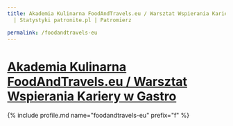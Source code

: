 ```yaml
---
title: Akademia Kulinarna FoodAndTravels.eu / Warsztat Wspierania Kariery w Gastro
  | Statystyki patronite.pl | Patromierz

permalink: /foodandtravels-eu
---
```


# [Akademia Kulinarna FoodAndTravels.eu / Warsztat Wspierania Kariery w Gastro](https://patronite.pl/foodandtravels-eu)

{% include profile.md name="foodandtravels-eu" prefix="f" %}
